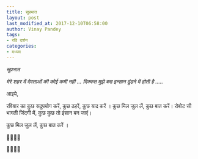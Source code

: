 ```yaml
---
title: सुप्रभात
layout: post
last_modified_at: 2017-12-10T06:58:00
author: Vinay Pandey
tags:
- रवि दर्शन
categories:
- मध्यम
---
```

*सुप्रभात*

_*मेरे शहर में देवताओं की कोई कमी नही ...*_
_*दिक्कत मुझे बस इन्सान ढुंढने में होती है .....*_

आइये, 

रविवार का कुछ सदुपयोग करें,
कुछ ठहरें, कुछ याद करें । 
कुछ मिल जुल लें, कुछ बात करें। 
रोबोट सी भागती जिंदगी में,
कुछ कुछ तो इंसान बन जाएं।


कुछ मिल जुल लें,
कुछ बात करें ।

🙏🌷🌷🙏

🙏🌷🌷🙏


